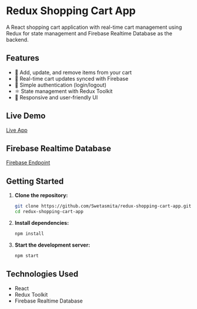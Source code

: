 # Redux Shopping Cart App

A React shopping cart application with real-time cart management using Redux for state management and Firebase Realtime Database as the backend.

## Features

- 🛒 Add, update, and remove items from your cart
- 🔄 Real-time cart updates synced with Firebase
- 🔐 Simple authentication (login/logout)
- ⚛️ State management with Redux Toolkit
- 🚀 Responsive and user-friendly UI

## Live Demo

[Live App](https://redux-shopping-cart-app-three.vercel.app/)

## Firebase Realtime Database

[Firebase Endpoint](https://redux-http-4d11c-default-rtdb.firebaseio.com/)

## Getting Started

1. **Clone the repository:**
   ```bash
   git clone https://github.com/Swetasmita/redux-shopping-cart-app.git
   cd redux-shopping-cart-app
   ```

2. **Install dependencies:**
   ```bash
   npm install
   ```

3. **Start the development server:**
   ```bash
   npm start
   ```

## Technologies Used

- React
- Redux Toolkit
- Firebase Realtime Database

